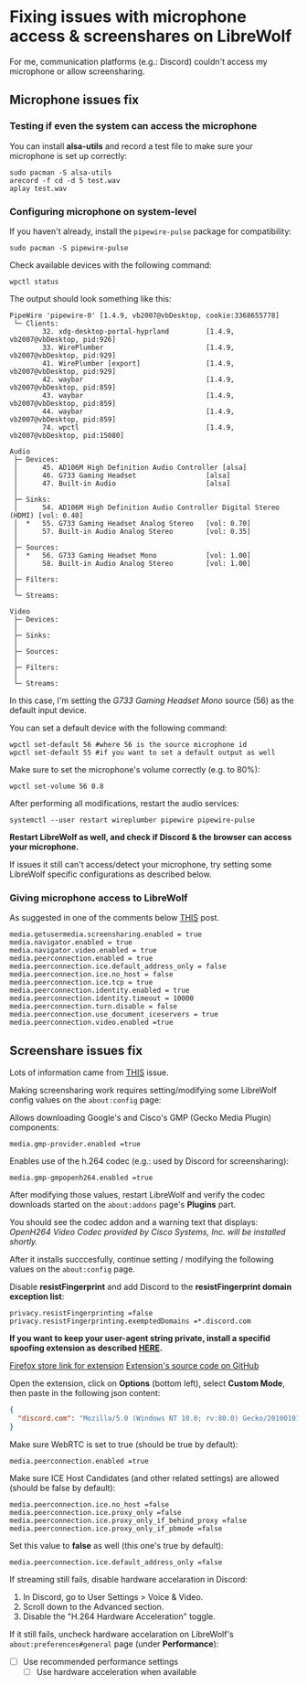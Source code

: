 # Fixing issues with microphone access & screenshares on LibreWolf

For me, communication platforms (e.g.: Discord) couldn't access my microphone or allow screensharing.

## Microphone issues fix

### Testing if even the system can access the microphone

You can install **alsa-utils** and record a test file to make sure your microphone is set up correctly:

```shell
sudo pacman -S alsa-utils
arecord -f cd -d 5 test.wav
aplay test.wav
```

### Configuring microphone on system-level

If you haven't already, install the `pipewire-pulse` package for compatibility:

```shell
sudo pacman -S pipewire-pulse
```

Check available devices with the following command:

```shell
wpctl status
```

The output should look something like this:

```
PipeWire 'pipewire-0' [1.4.9, vb2007@vbDesktop, cookie:3368655778]
 └─ Clients:
        32. xdg-desktop-portal-hyprland         [1.4.9, vb2007@vbDesktop, pid:926]
        33. WirePlumber                         [1.4.9, vb2007@vbDesktop, pid:929]
        41. WirePlumber [export]                [1.4.9, vb2007@vbDesktop, pid:929]
        42. waybar                              [1.4.9, vb2007@vbDesktop, pid:859]
        43. waybar                              [1.4.9, vb2007@vbDesktop, pid:859]
        44. waybar                              [1.4.9, vb2007@vbDesktop, pid:859]
        74. wpctl                               [1.4.9, vb2007@vbDesktop, pid:15080]

Audio
 ├─ Devices:
 │      45. AD106M High Definition Audio Controller [alsa]
 │      46. G733 Gaming Headset                 [alsa]
 │      47. Built-in Audio                      [alsa]
 │
 ├─ Sinks:
 │      54. AD106M High Definition Audio Controller Digital Stereo (HDMI) [vol: 0.40]
 │  *   55. G733 Gaming Headset Analog Stereo   [vol: 0.70]
 │      57. Built-in Audio Analog Stereo        [vol: 0.35]
 │
 ├─ Sources:
 │  *   56. G733 Gaming Headset Mono            [vol: 1.00]
 │      58. Built-in Audio Analog Stereo        [vol: 1.00]
 │
 ├─ Filters:
 │
 └─ Streams:

Video
 ├─ Devices:
 │
 ├─ Sinks:
 │
 ├─ Sources:
 │
 ├─ Filters:
 │
 └─ Streams:
 ```

 In this case, I'm setting the *G733 Gaming Headset Mono* source (56) as the default input device.

 You can set a default device with the following command:

 ```shell
 wpctl set-default 56 #where 56 is the source microphone id
 wpctl set-default 55 #if you want to set a default output as well
 ```

Make sure to set the microphone's volume correctly (e.g. to 80%):

```shell
wpctl set-volume 56 0.8
```

After performing all modifications, restart the audio services:

```shell
systemctl --user restart wireplumber pipewire pipewire-pulse
```

**Restart LibreWolf as well, and check if Discord & the browser can access your microphone.**

If issues it still can't access/detect your microphone, try setting some LibreWolf specific configurations as described below.

### Giving microphone access to LibreWolf

As suggested in one of the comments below [THIS](https://www.reddit.com/r/LibreWolf/comments/m2pq2n/unable_to_access_microphone_and_camera/) post.

```
media.getusermedia.screensharing.enabled = true
media.navigator.enabled = true
media.navigator.video.enabled = true
media.peerconnection.enabled = true
media.peerconnection.ice.default_address_only = false
media.peerconnection.ice.no_host = false
media.peerconnection.ice.tcp = true
media.peerconnection.identity.enabled = true
media.peerconnection.identity.timeout = 10000
media.peerconnection.turn.disable = false
media.peerconnection.use_document_iceservers = true
media.peerconnection.video.enabled =true
```

## Screenshare issues fix

Lots of information came from [THIS](https://gitlab.com/librewolf-community/browser/linux/-/issues/173) issue.

Making screensharing work requires setting/modifying some LibreWolf config values on the `about:config` page:

Allows downloading Google's and Cisco's GMP (Gecko Media Plugin) components:

```
media.gmp-provider.enabled =true
```

Enables use of the h.264 codec (e.g.: used by Discord for screensharing):

```
media.gmp-gmpopenh264.enabled =true
```

After modifying those values, restart LibreWolf and verify the codec downloads started on the `about:addons` page's **Plugins** part.

You should see the codec addon and a warning text that displays: *OpenH264 Video Codec provided by Cisco Systems, Inc. will be installed shortly.*

After it installs succcesfully, continue setting / modifying the following values on the `about:config` page.

Disable **resistFingerprint** and add Discord to the **resistFingerprint domain exception list**:

```
privacy.resistFingerprinting =false
privacy.resistFingerprinting.exemptedDomains =*.discord.com
```

**If you want to keep your user-agent string private, install a specifid spoofing extension as described [HERE](https://gitlab.com/librewolf-community/browser/linux/-/issues/173#note_534079374).**

[Firefox store link for extension](https://addons.mozilla.org/en-US/firefox/addon/user-agent-string-switcher/) [Extension's source code on GitHub](https://github.com/ray-lothian/UserAgent-Switcher/)

Open the extension, click on **Options** (bottom left), select **Custom Mode**, then paste in the following json content:

```json
{
  "discord.com": "Mozilla/5.0 (Windows NT 10.0; rv:80.0) Gecko/20100101 Firefox/80.0"
}
```

Make sure WebRTC is set to true (should be true by default):

```
media.peerconnection.enabled =true
```

Make sure ICE Host Candidates (and other related settings) are allowed (should be false by default):

```
media.peerconnection.ice.no_host =false
media.peerconnection.ice.proxy_only =false
media.peerconnection.ice.proxy_only_if_behind_proxy =false
media.peerconnection.ice.proxy_only_if_pbmode =false
```

Set this value to **false** as well (this one's true by default):

```
media.peerconnection.ice.default_address_only =false
```

If streaming still fails, disable hardware accelaration in Discord:

1. In Discord, go to User Settings > Voice & Video.
2. Scroll down to the Advanced section.
3. Disable the "H.264 Hardware Acceleration" toggle.

If it still fails, uncheck hardware accelaration on LibreWolf's `about:preferences#general` page (under **Performance**):

- [ ] Use recommended performance settings
  - [ ] Use hardware acceleration when available
